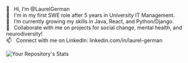 👋  &nbsp; Hi, I’m @LaurelGerman\
🚀  &nbsp; I'm in my first SWE role after 5 years in University IT Management.\
🌱  &nbsp; I’m currently growing my skills in Java, React, and Python/Django.\
🤝  &nbsp; Collaborate with me on projects for social change, mental health, and neurodiversity!\
📫  &nbsp; Connect with me on LinkedIn: linkedin.com/in/laurel-german

![Your Repository's Stats](https://github-readme-stats.vercel.app/api/top-langs/?username=LaurelGerman&theme=blue-green)

<!---
![Your Repository's Stats](https://github-readme-stats.vercel.app/api?username=LaurelGerman&show_icons=true)
--->

<!---
LaurelGerman/LaurelGerman is a ✨ special ✨ repository because its `README.md` (this file) appears on your GitHub profile.
You can click the Preview link to take a look at your changes.
--->
